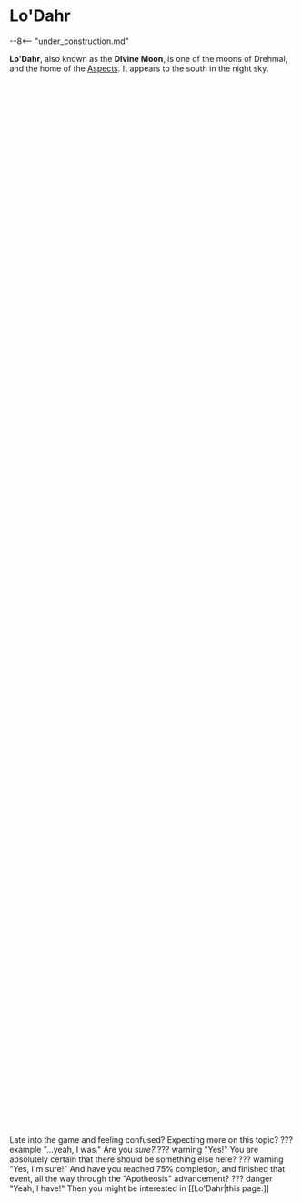 # Lo'Dahr

--8<-- "under_construction.md"

**Lo'Dahr**, also known as the **Divine Moon**, is one of the moons of Drehmal, and the home of the [Aspects](/Lore/Higher_Beings/Aspects). It appears to the south in the night sky.






<br> <br> <br> <br> <br> <br> <br> <br> <br> <br> <br> <br> <br> <br> <br> <br> <br> <br> <br> <br> <br> <br> <br> <br> <br> <br> <br> <br> <br> <br> <br> <br> <br> <br> <br> <br> <br> <br> <br> <br> <br> <br> <br> <br> <br> <br> <br> <br> <br> <br> <br> <br> <br> <br> <br> <br> <br> <br> <br> <br> <br> <br> <br> <br> <br> <br> <br> <br> <br> <br> <br> <br> <br> <br> <br> <br> <br> <br> <br> <br> <br> <br> <br> <br> <br> <br> <br> <br> <br> <br> <br> <br> <br> <br> <br> <br> <br> <br> <br> <br> <br> <br> <br> <br> <br> <br> <br> <br>

Late into the game and feeling confused? Expecting more on this topic?
??? example "...yeah, I was."
    Are you *sure?*
    ??? warning "Yes!"
        You are absolutely certain that there should be something else here?
        ??? warning "Yes, I'm sure!"
            And have you reached 75% completion, and finished that event, all the way through the "Apotheosis" advancement?
            ??? danger "Yeah, I have!"
                Then you might be interested in [[Lo'Dahr|this page.]]